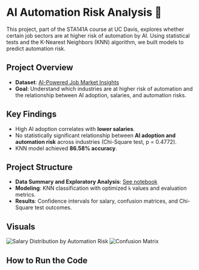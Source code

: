 # AI Automation Risk Analysis 🚀

This project, part of the STA141A course at UC Davis, explores whether certain job sectors are at higher risk of automation by AI. Using statistical tests and the K-Nearest Neighbors (KNN) algorithm, we built models to predict automation risk.

## Project Overview
- **Dataset**: [AI-Powered Job Market Insights](https://www.kaggle.com/datasets/uom190346a/ai-powered-job-market-insights/data)
- **Goal**: Understand which industries are at higher risk of automation and the relationship between AI adoption, salaries, and automation risks.

## Key Findings
- High AI adoption correlates with **lower salaries**.
- No statistically significant relationship between **AI adoption and automation risk** across industries (Chi-Square test, p = 0.4772).
- KNN model achieved **86.58% accuracy**.

## Project Structure
- **Data Summary and Exploratory Analysis**: [See notebook](notebook.ipynb)
- **Modeling**: KNN classification with optimized `k` values and evaluation metrics.
- **Results**: Confidence intervals for salary, confusion matrices, and Chi-Square test outcomes.

## Visuals
![Salary Distribution by Automation Risk](results/salary_distribution.png)
![Confusion Matrix](results/confusion_matrix.png)

## How to Run the Code
